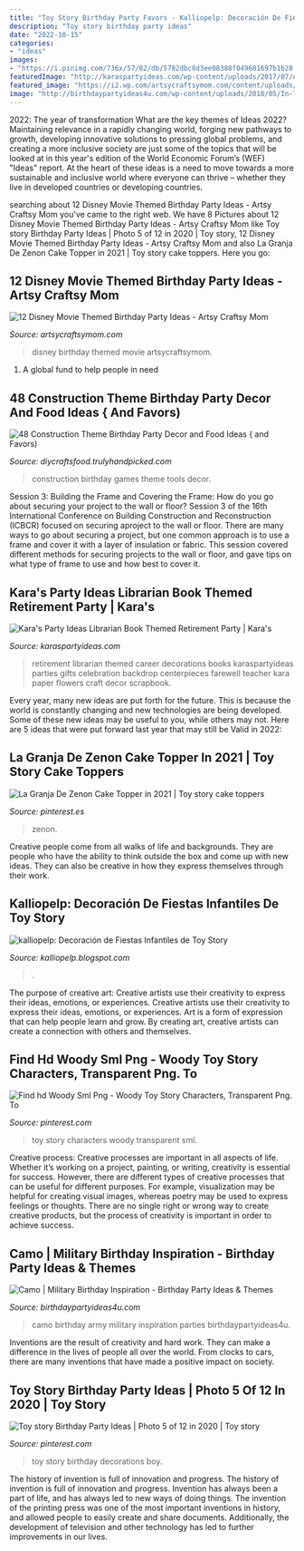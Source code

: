 ```yaml
---
title: "Toy Story Birthday Party Favors - Kalliopelp: Decoración De Fiestas Infantiles De Toy Story"
description: "Toy story birthday party ideas"
date: "2022-10-15"
categories:
- "ideas"
images:
- "https://i.pinimg.com/736x/57/82/db/5782dbc8d3ee08388f049681697b1b28.jpg"
featuredImage: "http://karaspartyideas.com/wp-content/uploads/2017/07/ABeautifulCareer1.jpg"
featured_image: "https://i2.wp.com/artsycraftsymom.com/content/uploads/2015/04/Disney-Movie-Themed-Birthday-Party-Ideas.jpg?fit=700%2C1015&amp;ssl=1"
image: "http://birthdaypartyideas4u.com/wp-content/uploads/2018/05/In-The-Army-party.jpg"
---
```



2022: The year of transformation
What are the key themes of Ideas 2022? Maintaining relevance in a rapidly changing world, forging new pathways to growth, developing innovative solutions to pressing global problems, and creating a more inclusive society are just some of the topics that will be looked at in this year's edition of the World Economic Forum’s (WEF) "Ideas" report. At the heart of these ideas is a need to move towards a more sustainable and inclusive world where everyone can thrive – whether they live in developed countries or developing countries.

	

		
searching about 12 Disney Movie Themed Birthday Party Ideas - Artsy Craftsy Mom you've came to the right web. We have 8 Pictures about 12 Disney Movie Themed Birthday Party Ideas - Artsy Craftsy Mom like Toy story Birthday Party Ideas | Photo 5 of 12 in 2020 | Toy story, 12 Disney Movie Themed Birthday Party Ideas - Artsy Craftsy Mom and also La Granja De Zenon Cake Topper in 2021 | Toy story cake toppers. Here you go:
		
    
## 12 Disney Movie Themed Birthday Party Ideas - Artsy Craftsy Mom

<img loading=lazy src="https://i2.wp.com/artsycraftsymom.com/content/uploads/2015/04/Disney-Movie-Themed-Birthday-Party-Ideas.jpg?fit=700%2C1015&amp;ssl=1" onerror="this.onerror=null;this.src='https://tse3.mm.bing.net/th?id=OIP.LGKNtQC7afO3M20UzAouTgHaKv&amp;pid=15.1';" alt="12 Disney Movie Themed Birthday Party Ideas - Artsy Craftsy Mom">

_Source: artsycraftsymom.com_

>disney birthday themed movie artsycraftsymom. 

	

1. A global fund to help people in need 

    
## 48 Construction Theme Birthday Party Decor And Food Ideas { And Favors)

<img loading=lazy src="https://diycraftsfood.trulyhandpicked.com/wp-content/uploads/2016/05/Construction-birthday-party_gk.jpg" onerror="this.onerror=null;this.src='https://tse2.mm.bing.net/th?id=OIP.VIwBjd_TRBwKJJbwOixtEQHaJ4&amp;pid=15.1';" alt="48 Construction Theme Birthday Party Decor and Food Ideas { and Favors)">

_Source: diycraftsfood.trulyhandpicked.com_

>construction birthday games theme tools decor. 

	

Session 3: Building the Frame and Covering the Frame: How do you go about securing your project to the wall or floor?
Session 3 of the 16th International Conference on Building Construction and Reconstruction (ICBCR) focused on securing aproject to the wall or floor. There are many ways to go about securing a project, but one common approach is to use a frame and cover it with a layer of insulation or fabric. This session covered different methods for securing projects to the wall or floor, and gave tips on what type of frame to use and how best to cover it.

    
## Kara&#039;s Party Ideas Librarian Book Themed Retirement Party | Kara&#039;s

<img loading=lazy src="http://karaspartyideas.com/wp-content/uploads/2017/07/ABeautifulCareer1.jpg" onerror="this.onerror=null;this.src='https://tse2.mm.bing.net/th?id=OIP.3tA5ZrH9Vq3MDPLWhzjK3wHaLH&amp;pid=15.1';" alt="Kara&#039;s Party Ideas Librarian Book Themed Retirement Party | Kara&#039;s">

_Source: karaspartyideas.com_

>retirement librarian themed career decorations books karaspartyideas parties gifts celebration backdrop centerpieces farewell teacher kara paper flowers craft decor scrapbook. 

	

Every year, many new ideas are put forth for the future. This is because the world is constantly changing and new technologies are being developed. Some of these new ideas may be useful to you, while others may not. Here are 5 ideas that were put forward last year that may still be Valid in 2022: 

    
## La Granja De Zenon Cake Topper In 2021 | Toy Story Cake Toppers

<img loading=lazy src="https://i.pinimg.com/736x/02/a6/bd/02a6bd7262323719ffb7f147c3fc4863.jpg" onerror="this.onerror=null;this.src='https://tse4.mm.bing.net/th?id=OIP.fQuQuOlm4Cmg_l4U8W2-bAHaHa&amp;pid=15.1';" alt="La Granja De Zenon Cake Topper in 2021 | Toy story cake toppers">

_Source: pinterest.es_

>zenon. 

	

Creative people come from all walks of life and backgrounds. They are people who have the ability to think outside the box and come up with new ideas. They can also be creative in how they express themselves through their work.

    
## Kalliopelp: Decoración De Fiestas Infantiles De Toy Story

<img loading=lazy src="http://3.bp.blogspot.com/-kETDv4zSVOc/UJrC0PhrszI/AAAAAAAAI8k/uofqABSRNYc/s1600/Decoración+de+Fiestas+Infantiles+de+Toy+Story+9.jpg" onerror="this.onerror=null;this.src='https://tse3.mm.bing.net/th?id=OIP.YEuxQDoovfEGTaE49QDBIAHaF3&amp;pid=15.1';" alt="kalliopelp: Decoración de Fiestas Infantiles de Toy Story">

_Source: kalliopelp.blogspot.com_

>. 

	

The purpose of creative art: Creative artists use their creativity to express their ideas, emotions, or experiences.
Creative artists use their creativity to express their ideas, emotions, or experiences. Art is a form of expression that can help people learn and grow. By creating art, creative artists can create a connection with others and themselves.

    
## Find Hd Woody Sml Png - Woody Toy Story Characters, Transparent Png. To

<img loading=lazy src="https://i.pinimg.com/736x/cb/0c/19/cb0c19ecc82ea703e4ad2ce275d57bb9.jpg" onerror="this.onerror=null;this.src='https://tse2.mm.bing.net/th?id=OIP.fzAd3OOncl5YN3WZCcR9hwHaMS&amp;pid=15.1';" alt="Find hd Woody Sml Png - Woody Toy Story Characters, Transparent Png. To">

_Source: pinterest.com_

>toy story characters woody transparent sml. 

	

Creative process:
Creative processes are important in all aspects of life. Whether it’s working on a project, painting, or writing, creativity is essential for success. However, there are different types of creative processes that can be useful for different purposes. For example, visualization may be helpful for creating visual images, whereas poetry may be used to express feelings or thoughts. There are no single right or wrong way to create creative products, but the process of creativity is important in order to achieve success.

    
## Camo | Military Birthday Inspiration - Birthday Party Ideas &amp; Themes

<img loading=lazy src="http://birthdaypartyideas4u.com/wp-content/uploads/2018/05/In-The-Army-party.jpg" onerror="this.onerror=null;this.src='https://tse2.mm.bing.net/th?id=OIP.E4dATH7f3D8HaK47vKp1vgHaLZ&amp;pid=15.1';" alt="Camo | Military Birthday Inspiration - Birthday Party Ideas &amp; Themes">

_Source: birthdaypartyideas4u.com_

>camo birthday army military inspiration parties birthdaypartyideas4u. 

	

Inventions are the result of creativity and hard work. They can make a difference in the lives of people all over the world. From clocks to cars, there are many inventions that have made a positive impact on society.

    
## Toy Story Birthday Party Ideas | Photo 5 Of 12 In 2020 | Toy Story

<img loading=lazy src="https://i.pinimg.com/736x/57/82/db/5782dbc8d3ee08388f049681697b1b28.jpg" onerror="this.onerror=null;this.src='https://tse2.mm.bing.net/th?id=OIP.HH_ykKCTzwVLaORd1DX1hwHaLH&amp;pid=15.1';" alt="Toy story Birthday Party Ideas | Photo 5 of 12 in 2020 | Toy story">

_Source: pinterest.com_

>toy story birthday decorations boy. 

	

The history of invention is full of innovation and progress.
The history of invention is full of innovation and progress. Invention has always been a part of life, and has always led to new ways of doing things. The invention of the printing press was one of the most important inventions in history, and allowed people to easily create and share documents. Additionally, the development of television and other technology has led to further improvements in our lives.

